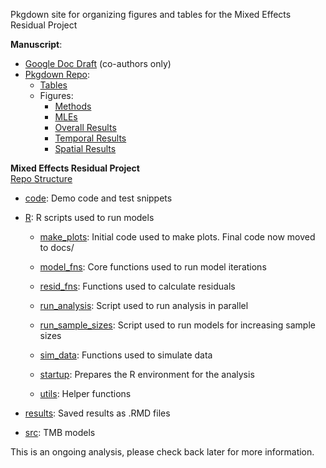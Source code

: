 
<!-- README.md is generated from README.Rmd. Please edit that file -->
<!-- badges: start -->
<!-- badges: end -->

Pkgdown site for organizing figures and tables for the Mixed Effects
Residual Project

**Manuscript**:

- [Google Doc
  Draft](https://docs.google.com/document/d/19Y39GqVRAmoIEegxgzyf6HXVWYgWGyr5x8cyHe3qHK8/edit)
  (co-authors only)
- [Pkgdown Repo](https://github.com/nmfs-ost/Havron-MixedResidualStudy):
  - [Tables](https://nmfs-ost.github.io/Havron-MixedResidualStudy/articles/TMB-validation-tables.html)
  - Figures:
    - [Methods](https://nmfs-ost.github.io/Havron-MixedResidualStudy/articles/TMB-validation-figures-methods.html)
    - [MLEs](https://nmfs-ost.github.io/Havron-MixedResidualStudy/articles/TMB-validation-figures-results-mles.html)
    - [Overall
      Results](https://nmfs-ost.github.io/Havron-MixedResidualStudy/articles/TMB-validation-figures-results-overall.html)
    - [Temporal
      Results](https://nmfs-ost.github.io/Havron-MixedResidualStudy/articles/TMB-validation-figures-results-randomwalk.html)
    - [Spatial
      Results](https://nmfs-ost.github.io/Havron-MixedResidualStudy/articles/TMB-validation-figures-results-spatial.html)

**Mixed Effects Residual Project** <br> [Repo
Structure](https://github.com/Cole-Monnahan-NOAA/mixed_resids)

- [code](https://github.com/Cole-Monnahan-NOAA/mixed_resids/tree/main/code):
  Demo code and test snippets

- [R](https://github.com/Cole-Monnahan-NOAA/mixed_resids/tree/main/R): R
  scripts used to run models

  - [make_plots](https://github.com/Cole-Monnahan-NOAA/mixed_resids/blob/main/R/make_plots.R):
    Initial code used to make plots. Final code now moved to docs/

  - [model_fns](https://github.com/Cole-Monnahan-NOAA/mixed_resids/blob/main/R/model_fns.R):
    Core functions used to run model iterations

  - [resid_fns](https://github.com/Cole-Monnahan-NOAA/mixed_resids/blob/main/R/resid_fns.R):
    Functions used to calculate residuals

  - [run_analysis](https://github.com/Cole-Monnahan-NOAA/mixed_resids/blob/main/R/run_analysis.R):
    Script used to run analysis in parallel

  - [run_sample_sizes](https://github.com/Cole-Monnahan-NOAA/mixed_resids/blob/main/R/run_sample_sizes.R):
    Script used to run models for increasing sample sizes

  - [sim_data](https://github.com/Cole-Monnahan-NOAA/mixed_resids/blob/main/R/sim_data.R):
    Functions used to simulate data

  - [startup](https://github.com/Cole-Monnahan-NOAA/mixed_resids/blob/main/R/startup.R):
    Prepares the R environment for the analysis

  - [utils](https://github.com/Cole-Monnahan-NOAA/mixed_resids/blob/main/R/utils.R):
    Helper functions

- [results](https://github.com/Cole-Monnahan-NOAA/mixed_resids/tree/main/results):
  Saved results as .RMD files

- [src](https://github.com/Cole-Monnahan-NOAA/mixed_resids/tree/main/src):
  TMB models

This is an ongoing analysis, please check back later for more
information.
